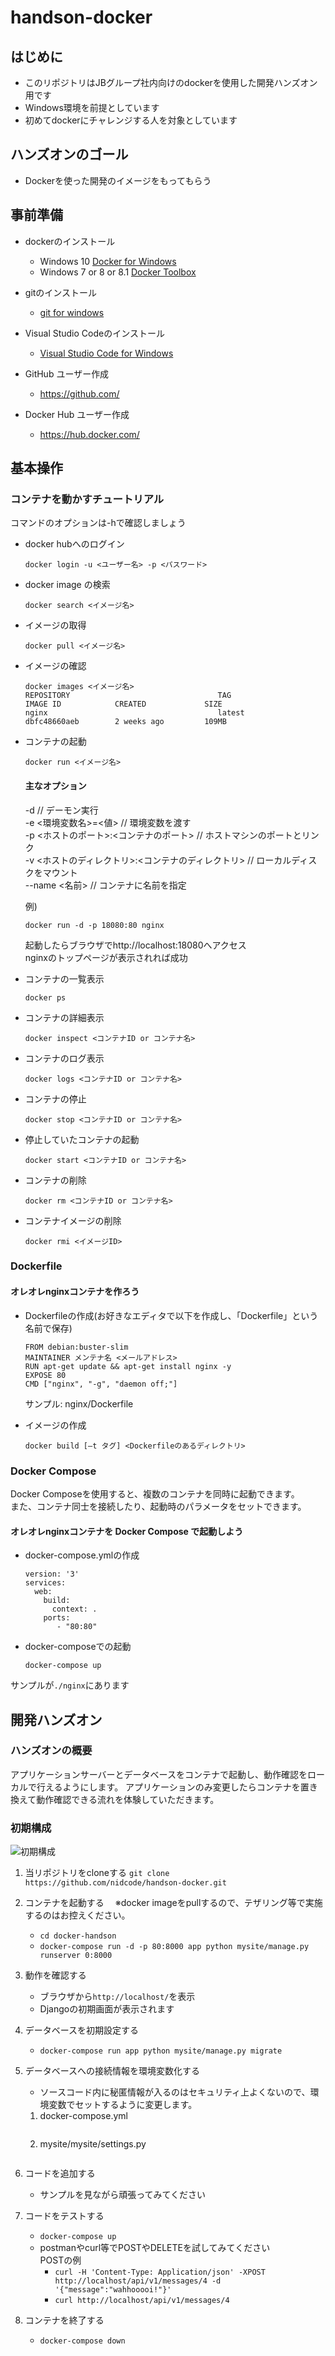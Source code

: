 # handson-docker

## はじめに
- このリポジトリはJBグループ社内向けのdockerを使用した開発ハンズオン用です
- Windows環境を前提としています
- 初めてdockerにチャレンジする人を対象としています

## ハンズオンのゴール
- Dockerを使った開発のイメージをもってもらう


## 事前準備
- dockerのインストール
   - Windows 10 [Docker for Windows](https://docs.docker.com/docker-for-windows/
)
   - Windows 7 or 8 or 8.1  [Docker Toolbox](https://docs.docker.com/toolbox/toolbox_install_windows/#what-you-get-and-how-it-works) 

- gitのインストール
  - [git for windows](https://gitforwindows.org/)

- Visual Studio Codeのインストール
  - [Visual Studio Code for Windows](https://code.visualstudio.com/)

- GitHub ユーザー作成
  - https://github.com/

- Docker Hub ユーザー作成
  - https://hub.docker.com/

## 基本操作
### コンテナを動かすチュートリアル
コマンドのオプションは-hで確認しましょう
- docker hubへのログイン  
  ```
  docker login -u <ユーザー名> -p <パスワード>
  ```
- docker image の検索  
  ```
  docker search <イメージ名>
  ```
- イメージの取得
  ```
  docker pull <イメージ名>
  ```
- イメージの確認
  ```
  docker images <イメージ名>
  REPOSITORY                                 TAG                 IMAGE ID            CREATED             SIZE  
  nginx                                      latest              dbfc48660aeb        2 weeks ago         109MB
  ```
- コンテナの起動
  ```
  docker run <イメージ名>
  ```
  #### 主なオプション  
  -d                                                   // デーモン実行  
  -e <環境変数名>=<値>                                  // 環境変数を渡す  
  -p <ホストのポート>:<コンテナのポート>		          // ホストマシンのポートとリンク  
  -v <ホストのディレクトリ>:<コンテナのディレクトリ>	   // ローカルディスクをマウント  
  --name <名前>				                           // コンテナに名前を指定  

  例)
  ```
  docker run -d -p 18080:80 nginx
  ```
  起動したらブラウザでhttp://localhost:18080へアクセス  
  nginxのトップページが表示されれば成功

- コンテナの一覧表示
  ```
  docker ps
  ```
- コンテナの詳細表示
  ```
  docker inspect <コンテナID or コンテナ名>
  ```
- コンテナのログ表示
  ```
  docker logs <コンテナID or コンテナ名>
  ```
- コンテナの停止 
  ```
  docker stop <コンテナID or コンテナ名>
  ```
- 停止していたコンテナの起動
  ```
  docker start <コンテナID or コンテナ名>
- コンテナの削除
  ```
  docker rm <コンテナID or コンテナ名>
  ```
- コンテナイメージの削除
  ```
  docker rmi <イメージID>
  ```

### Dockerfile
#### オレオレnginxコンテナを作ろう
- Dockerfileの作成(お好きなエディタで以下を作成し、「Dockerfile」という名前で保存)
  ```
  FROM debian:buster-slim
  MAINTAINER メンテナ名 <メールアドレス>
  RUN apt-get update && apt-get install nginx -y
  EXPOSE 80
  CMD ["nginx", "-g", "daemon off;"]
  ```
  サンプル: nginx/Dockerfile

- イメージの作成
  ```
  docker build [–t タグ] <Dockerfileのあるディレクトリ>
  ```

### Docker Compose
Docker Composeを使用すると、複数のコンテナを同時に起動できます。  
また、コンテナ同士を接続したり、起動時のパラメータをセットできます。

#### オレオレnginxコンテナを Docker Compose で起動しよう
- docker-compose.ymlの作成
  ```
  version: '3'
  services:
    web:
      build:
        context: .
      ports: 
         - "80:80"
  ```

- docker-composeでの起動
  ```
  docker-compose up
  ```

サンプルが```./nginx```にあります

## 開発ハンズオン

### ハンズオンの概要
アプリケーションサーバーとデータベースをコンテナで起動し、動作確認をローカルで行えるようにします。
アプリケーションのみ変更したらコンテナを置き換えて動作確認できる流れを体験していただきます。

### 初期構成
![初期構成](./images/handson-init.png "ハンズオン初期構成")

1. 当リポジトリをcloneする
  ```git clone https://github.com/nidcode/handson-docker.git```

2. コンテナを起動する
　※docker imageをpullするので、テザリング等で実施するのはお控えください。
    - ```cd docker-handson```
    - ```docker-compose run -d -p 80:8000 app python mysite/manage.py runserver 0:8000```

3. 動作を確認する
    - ブラウザから```http://localhost/```を表示
    - Djangoの初期画面が表示されます

4. データベースを初期設定する
    - ```docker-compose run app python mysite/manage.py migrate```

5. データベースへの接続情報を環境変数化する
    - ソースコード内に秘匿情報が入るのはセキュリティ上よくないので、環境変数でセットするように変更します。
    1. docker-compose.yml
        ```
        ```
    2. mysite/mysite/settings.py
        ```
        ```

7. コードを追加する
    - サンプルを見ながら頑張ってみてください

8. コードをテストする
    - ```docker-compose up```
    - postmanやcurl等でPOSTやDELETEを試してみてください  
    POSTの例
      - ```curl -H 'Content-Type: Application/json' -XPOST http://localhost/api/v1/messages/4 -d '{"message":"wahhooooi!"}'```
      - ```curl http://localhost/api/v1/messages/4```

9. コンテナを終了する
    - ```docker-compose down```